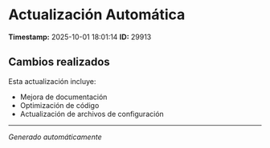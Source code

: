 # Actualización Automática

**Timestamp:** 2025-10-01 18:01:14
**ID:** 29913

## Cambios realizados

Esta actualización incluye:
- Mejora de documentación
- Optimización de código
- Actualización de archivos de configuración

---
*Generado automáticamente*
